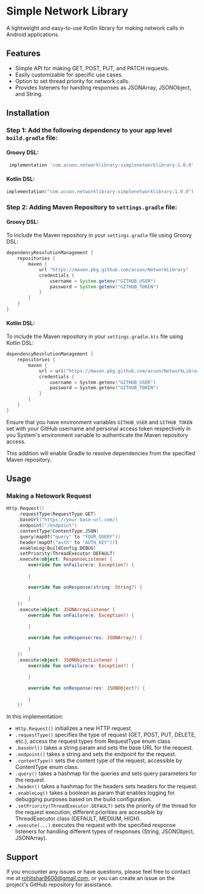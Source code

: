 # Simple Network Library

A lightweight and easy-to-use Kotlin library for making network calls in Android applications.

## Features

- Simple API for making GET, POST, PUT, and PATCH requests.
- Easily customizable for specific use cases.
- Option to set thread priority for network calls.
- Provides listeners for handling responses as JSONArray, JSONObject, and String.


## Installation

### Step 1: Add the following dependency to your app level `build.gradle` file:

#### Groovy DSL:
```groovy
 implementation 'com.acuon.networklibrary:simplenetworklibrary:1.0.0'
```
#### Kotlin DSL:
```kotlin
implementation("com.acuon.networklibrary:simplenetworklibrary:1.0.0")
```

### Step 2: Adding Maven Repository to `settings.gradle` file:
#### Groovy DSL:

To include the Maven repository in your `settings.gradle` file using Groovy DSL:

```groovy
dependencyResolutionManagement {
    repositories {
        maven {
            url "https://maven.pkg.github.com/acuon/NetworkLibrary"
            credentials {
                username = System.getenv("GITHUB_USER")
                password = System.getenv("GITHUB_TOKEN")
            }
        }
    }
}
```

#### Kotlin DSL:

To include the Maven repository in your `settings.gradle.kts` file using Kotlin DSL:

```kotlin
dependencyResolutionManagement {
    repositories {
        maven {
            url = uri("https://maven.pkg.github.com/acuon/NetworkLibrary")
            credentials {
                username = System.getenv("GITHUB_USER")
                password = System.getenv("GITHUB_TOKEN")
            }
        }
    }
}
```

Ensure that you have environment variables `GITHUB_USER` and `GITHUB_TOKEN` set with your GitHub username and personal access token respectively in you System's environment variable to authenticate the Maven repository access.

This addition will enable Gradle to resolve dependencies from the specified Maven repository.

## Usage

### Making a Netowork Request
```kotlin
Http.Request()
    .requestType(RequestType.GET)
    .baseUrl("https://your-base-url.com/)
    .endpoint("/endpoint")
    .contentType(ContentType.JSON)
    .query(mapOf("query" to "YOUR_QUERY"))
    .header(mapOf("auth" to "AUTH_KEY"))l
    .enableLog(BuildConfig.DEBUG)
    .setPriority(ThreadExecutor.DEFAULT)
    .execute(object: ResponseListener {
        override fun onFailure(e: Exception?) {
            
        }

        override fun onResponse(string: String?) {
            
        }
    })
    .execute(object: JSONArrayListener {
        override fun onFailure(e: Exception?) {
            
        }

        override fun onResponse(res: JSONArray?) {
            
        }
    })
    .execute(object: JSONObjectListener {
        override fun onFailure(e: Exception?) {
            
        }

        override fun onResponse(res: JSONObject?) {
            
        }
    })

```

In this implementation:

- `Http.Request()` initializes a new HTTP request.
- `.requestType()` specifies the type of request (GET, POST, PUT, DELETE, etc.), access the request types from RequestType enum class
- `.baseUrl()` takes a string param and sets the base URL for the request.
- `.endpoint()` takes a string and sets the endpoint for the request.
- `.contentType()` sets the content type of the request, accessible by ContentType enum class.
- `.query()` takes a hashmap for the queries and sets query parameters for the request.
- `.header()` takes a hashmap for the headers sets headers for the request.
- `.enableLog()` takes a boolean as param that enables logging for debugging purposes based on the build configuration.
- `.setPriority(ThreadExecutor.DEFAULT)` sets the priority of the thread for the request execution, different priorities are accessible by ThreadExecutor class (DEFAULT, MEDIUM, HIGH).
- `.execute(...)` executes the request with the specified response listeners for handling different types of responses (String, JSONObject, JSONArray).

## Support

If you encounter any issues or have questions, please feel free to contact me at [rohitshar8600@gmail.com](mailto:rohitshar800@gmail.com), or you can create an issue on the project's GitHub repository for assistance.